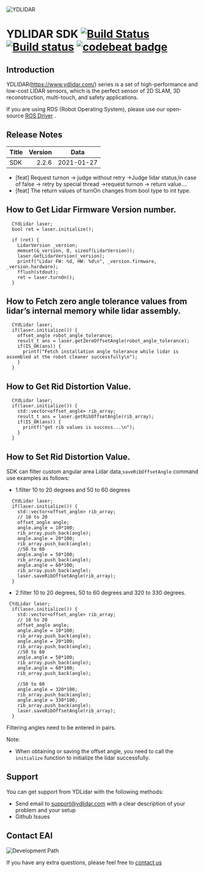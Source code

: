 ![YDLIDAR](image/YDLidar.jpg  "YDLIDAR")

YDLIDAR SDK [![Build Status](https://travis-ci.org/cansik/sdk.svg?branch=samsung)](https://travis-ci.org/cansik/sdk) [![Build status](https://ci.appveyor.com/api/projects/status/2w9xm1dbafbi7xc0?svg=true)](https://ci.appveyor.com/project/cansik/sdk) [![codebeat badge](https://codebeat.co/badges/3d8634b7-84eb-410c-b92b-24bf6875d8ef)](https://codebeat.co/projects/github-com-cansik-sdk-samsung)
=====================================================================


Introduction
-------------------------------------------------------------------------------------------------------------------------------------------------------

YDLIDAR(https://www.ydlidar.com/) series is a set of high-performance and low-cost LIDAR sensors, which is the perfect sensor of 2D SLAM, 3D reconstruction, multi-touch, and safety applications.

If you are using ROS (Robot Operating System), please use our open-source [ROS Driver]( https://github.com/ydlidar/ydlidar) .

Release Notes
-------------------------------------------------------------------------------------------------------------------------------------------------------
| Title      |  Version |  Data |
| :-------- | --------:|  :--: |
| SDK     |  2.2.6 |   2021-01-27  |

- [feat]  Request turnon -> judge without retry ->Judge lidar status,In case of false -> retry by special thread ->request turnon -> return value….
- [feat] The return values of turnOn changes from bool type to int type.

## How to Get Lidar Firmware Version number.
```
  CYdLidar laser;
  bool ret = laser.initialize();

  if (ret) {
    LidarVersion _version;
    memset(&_version, 0, sizeof(LidarVersion));
    laser.GetLidarVersion(_version);
    printf("Lidar FW: %d, HW: %d\n", _version.firmware, _version.hardware);
    fflush(stdout);
    ret = laser.turnOn();
  }

```


## How to Fetch zero angle tolerance values from lidar’s internal memory while lidar assembly.
```
  CYdLidar laser;
  if(laser.initialize()) {
    offset_angle robot_angle_tolerance;
    result_t ans = laser.getZeroOffsetAngle(robot_angle_tolerance);
    if(IS_OK(ans)) {
      printf("Fetch installation angle tolerance while lidar is assembled at the robot cleaner successfully\n");
    }
  }
```

## How to Get Rid Distortion Value.
```
  CYdLidar laser;
  if(laser.initialize()) {
    std::vector<offset_angle> rib_array;
    result_t ans = laser.getRibOffsetAngle(rib_array);
    if(IS_OK(ans)) {
      printf("get rib values is success...\n");
    }
  }
```

## How to Set Rid Distortion Value.
SDK can filter custom angular area Lidar data,`saveRibOffsetAngle` command use examples as follows:
* 1.filter 10 to 20 degrees and 50 to 60 degrees
```
  CYdLidar laser;
  if(laser.initialize()) {
    std::vector<offset_angle> rib_array;
    // 10 to 20
    offset_angle angle;
    angle.angle = 10*100;
    rib_array.push_back(angle);
    angle.angle = 20*100;
    rib_array.push_back(angle);
    //50 to 60
    angle.angle = 50*100;
    rib_array.push_back(angle);
    angle.angle = 60*100;
    rib_array.push_back(angle);
    laser.saveRibOffsetAngle(rib_array);
  }
```
* 2.filter 10 to 20 degrees, 50 to 60 degrees and 320 to 330 degrees.
```
 CYdLidar laser;
  if(laser.initialize()) {
    std::vector<offset_angle> rib_array;
    // 10 to 20
    offset_angle angle;
    angle.angle = 10*100;
    rib_array.push_back(angle);
    angle.angle = 20*100;
    rib_array.push_back(angle);
    //50 to 60
    angle.angle = 50*100;
    rib_array.push_back(angle);
    angle.angle = 60*100;
    rib_array.push_back(angle);

    //50 to 60
    angle.angle = 320*100;
    rib_array.push_back(angle);
    angle.angle = 330*100;
    rib_array.push_back(angle);
    laser.saveRibOffsetAngle(rib_array);
  }

```
Filtering angles need to be entered in pairs.

Note:
* When obtaining or saving the offset angle, you need to call the `initialize` function to initialize the lidar successfully.

## Support

You can get support from YDLidar with the following methods:
* Send email to support@ydlidar.com with a clear description of your problem and your setup
* Github Issues

## Contact EAI
![Development Path](image/EAI.jpg)

If you have any extra questions, please feel free to [contact us](http://www.ydlidar.cn/cn/contact)

